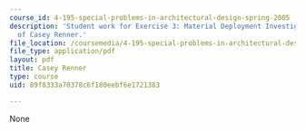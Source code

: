 ```yaml
---
course_id: 4-195-special-problems-in-architectural-design-spring-2005
description: 'Student work for Exercise 3: Material Deployment Investigation courtesy
  of Casey Renner.'
file_location: /coursemedia/4-195-special-problems-in-architectural-design-spring-2005/89f8333a70378c6f180eebf6e1721383_3rener.pdf
file_type: application/pdf
layout: pdf
title: Casey Renner
type: course
uid: 89f8333a70378c6f180eebf6e1721383

---
```

None
